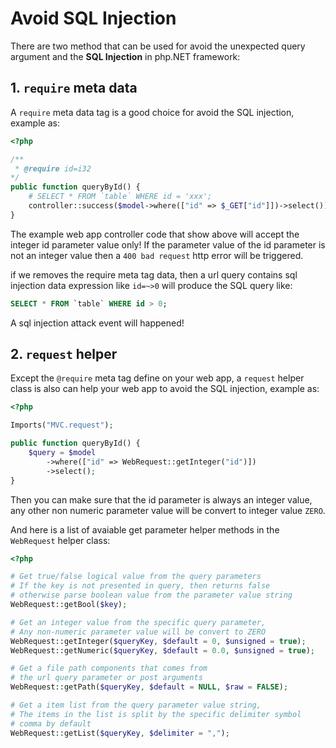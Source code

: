 # Avoid SQL Injection

There are two method that can be used for avoid the unexpected query argument and the **SQL Injection** in php.NET framework:

## 1. ``require`` meta data

A ``require`` meta data tag is a good choice for avoid the SQL injection, example as:

```php
<?php

/**
 * @require id=i32
*/
public function queryById() {
    # SELECT * FROM `table` WHERE id = 'xxx';
    controller::success($model->where(["id" => $_GET["id"]])->select());
}
```

The example web app controller code that show above will accept the integer id parameter value only! If the parameter value of the id parameter is not an integer value then a ``400 bad request`` http error will be triggered.

if we removes the require meta tag data, then a url query contains sql injection data expression like ``id=~>0`` will produce the SQL query like:

```sql
SELECT * FROM `table` WHERE id > 0;
```

A sql injection attack event will happened!

## 2. ``request`` helper

Except the ``@require`` meta tag define on your web app, a ``request`` helper class is also can help your web app to avoid the SQL injection, example as:

```php
<?php

Imports("MVC.request");

public function queryById() {
    $query = $model
        ->where(["id" => WebRequest::getInteger("id")])
        ->select();
}
```

Then you can make sure that the id parameter is always an integer value, any other non numeric parameter value will be convert to integer value ``ZERO``.

And here is a list of avaiable get parameter helper methods in the ``WebRequest`` helper class:

```php
<?php

# Get true/false logical value from the query parameters
# If the key is not presented in query, then returns false
# otherwise parse boolean value from the parameter value string 
WebRequest::getBool($key);

# Get an integer value from the specific query parameter,
# Any non-numeric parameter value will be convert to ZERO
WebRequest::getInteger($queryKey, $default = 0, $unsigned = true);
WebRequest::getNumeric($queryKey, $default = 0.0, $unsigned = true);

# Get a file path components that comes from 
# the url query parameter or post arguments
WebRequest::getPath($queryKey, $default = NULL, $raw = FALSE);

# Get a item list from the query parameter value string,
# The items in the list is split by the specific delimiter symbol
# comma by default
WebRequest::getList($queryKey, $delimiter = ",");
```